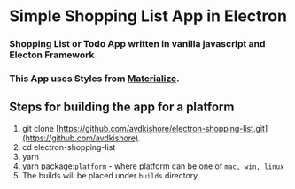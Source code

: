 # Simple Shopping List App in Electron

### Shopping List or Todo App written in vanilla javascript and Electon Framework

### This App uses Styles from [Materialize](https://materializecss.com/).

## Steps for building the app for a platform
1. git clone [https://github.com/avdkishore/electron-shopping-list.git](https://github.com/avdkishore).
1. cd electron-shopping-list
1. yarn
1. yarn package:`platform` - where platform can be one of ```mac, win, linux```
1. The builds will be placed under `builds` directory